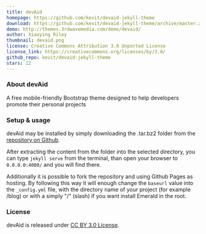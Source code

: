 ```yaml
---
title: devAid
homepage: https://github.com/kevit/devaid-jekyll-theme
download: https://github.com/kevit/devaid-jekyll-theme/archive/master.zip
demo: http://themes.3rdwavemedia.com/demo/devaid/
author: Xiaoying Riley
thumbnail: devaid.png
license: Creative Commons Attribution 3.0 Unported License
license_link: https://creativecommons.org/licenses/by/3.0/
github_repo: kevit/devaid-jekyll-theme
stars: 12
---
```


### About devAid

A free mobile-friendly Bootstrap theme designed to help developers
promote their personal projects

### Setup & usage

devAid may be installed by simply downloading the .tar.bz2 folder from
the [repository on
Github](https://github.com/kevit/devaid-jekyll-theme/archive.tar.bz2).

After extracting the content from the folder into the selected
directory, you can type ``jekyll serve`` from the terminal, than open
your browser to ``0.0.0.0:4000/`` and you will find there.

Additionally it is possible to fork the repository and using Github
Pages as hosting. By following this way it will enough change the
``baseurl`` value into the ``_config.yml`` file, with the directory
name of your project (for example /blog) or with a simply "/" (slash)
if you want install Emerald in the root.

### License

devAid is released under [CC BY 3.0
License](https://creativecommons.org/licenses/by/3.0/).

